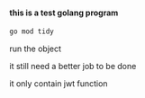#### this is a test golang program

```bash
go mod tidy
```

run the object

it still need a better job to be done

it only contain jwt function

